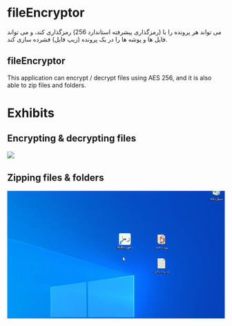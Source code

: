﻿# fileEncryptor
می تواند هر پرونده را با (رمزگذاری پیشرفته استاندارد 256) رمزگذاری کند، و می تواند فایل ها و پوشه ها را در یک پرونده (زیپ فایل) فشرده سازی کند.

## fileEncryptor
This application can encrypt / decrypt files using AES 256, and it is also able to zip files and folders.


# Exhibits
## Encrypting & decrypting files
![](Docs/Exhibit1.gif)

## Zipping files & folders
![](Docs/Exhibit2.gif)
